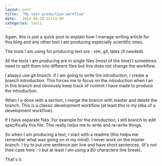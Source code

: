```yaml
---
layout: post
title:  "My text production workflow"
date:   2015-09-28 22:14:00
categories: tools
---
```


Again, this is just a quick post to explain how I manage writing article for
this blog and any other text I am producing especially scientific ones.

The tools I am using for producing text are : vim, git, latex (if needed).

All the texts I am producing are in single files (most of the time) I sometimes
need to split them into different files but this does not change the workflow.

I always use git branch. If I am going to write the introduction, I create
a branch introduction. This forces me to focus on the introduction when I an in
this branch and obviously keep track of commit I have made to produce the
introduction.

When I a done with a section, I merge the branch with master and delete the
branch. This is a classic development workflow (at least this is my idea of
a development workflow).

If I have separate files. For example for the introduction, I still branch to
edit specifically this file. This really helps me to write and re-write things.

So when I am producing a text, I start with a readme (this helps me remember
what was going on in my mind). I never work on the master branch. I try to put
one sentence per line and have short sentences. (It's not thee  case here :-)
but at least I am using a 80 charactere line break).

That's it.

